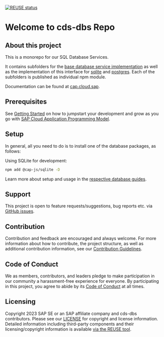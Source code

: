 [![REUSE status](https://api.reuse.software/badge/github.com/cap-js/cds-dbs)](https://api.reuse.software/info/github.com/cap-js/cds-dbs)

# Welcome to cds-dbs Repo

## About this project

This is a monorepo for our SQL Database Services.

It contains subfolders for the [base database service implementation](./db-service/) as well as the implementation of this interface for [sqlite](./sqlite/) and [postgres](./postgres/).
Each of the subfolders is published as individual npm module.

Documentation can be found at [cap.cloud.sap](https://cap.cloud.sap/docs/guides/databases).

## Prerequisites

See [Getting Started](https://cap.cloud.sap/docs/get-started) on how to jumpstart your development and grow as you go with [SAP Cloud Application Programming Model](https://cap.cloud.sap).

## Setup

In general, all you need to do is to install one of the database packages, as follows:

Using SQLite for development:

```sh
npm add @cap-js/sqlite -D
```

Learn more about setup and usage in the [respective database guides](https://cap.cloud.sap/docs/guides/databases).


## Support

This project is open to feature requests/suggestions, bug reports etc. via [GitHub issues](https://github.com/cap-js/cds-dbs/issues).

## Contribution

Contribution and feedback are encouraged and always welcome. For more information about how to contribute, the project structure, as well as additional contribution information, see our [Contribution Guidelines](CONTRIBUTING.md).

## Code of Conduct

We as members, contributors, and leaders pledge to make participation in our community a harassment-free experience for everyone. By participating in this project, you agree to abide by its [Code of Conduct](CODE_OF_CONDUCT.md) at all times.

## Licensing

Copyright 2023 SAP SE or an SAP affiliate company and cds-dbs contributors. Please see our [LICENSE](LICENSE) for copyright and license information. Detailed information including third-party components and their licensing/copyright information is available [via the REUSE tool](https://api.reuse.software/info/github.com/cap-js/cds-dbs).
